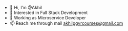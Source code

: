 - 👋 Hi, I’m @Akhil
- 👀 Interested in Full Stack Development
- 🌱 Working as Microservice Developer 
- 📫 Reach me through mail akhilpgvrcourses@gmail.com

<!---
akhilpgvr/akhilpgvr is a ✨ special ✨ repository because its `README.md` (this file) appears on your GitHub profile.
You can click the Preview link to take a look at your changes.
--->
